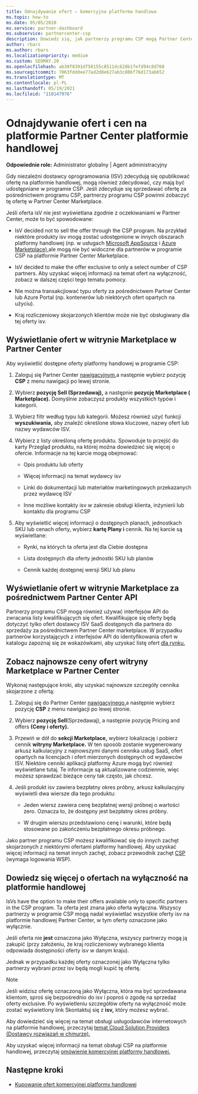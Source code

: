 ```yaml
---
title: Odnajdywanie ofert — komercyjna platforma handlowa
ms.topic: how-to
ms.date: 05/05/2020
ms.service: partner-dashboard
ms.subservice: partnercenter-csp
description: Dowiedz się, jak partnerzy programu CSP mogą Partner Center do wyświetlania lub wyszukiwania na platformie handlowej ofert SaaS lub cen od niezależnych dostawców oprogramowania.
author: rbars
ms.author: rbars
ms.localizationpriority: medium
ms.custom: SEOMAY.20
ms.openlocfilehash: ab30f8391df58155c8511dc628b1fefd94c8d768
ms.sourcegitcommit: 7063fdddee77ad2d8e627ab3c806f76d173ab652
ms.translationtype: MT
ms.contentlocale: pl-PL
ms.lasthandoff: 05/19/2021
ms.locfileid: "110147976"
---
```

# <a name="discover-offers-and-pricing-in-partner-center-commercial-marketplace"></a>Odnajdywanie ofert i cen na platformie Partner Center platformie handlowej

**Odpowiednie role:** Administrator globalny | Agent administracyjny

Gdy niezależni dostawcy oprogramowania (ISV) zdecydują się opublikować ofertę na platformie handlowej, mogą również zdecydować, czy mają być udostępniane w programie CSP. Jeśli zdecyduje się sprzedawać ofertę za pośrednictwem programu CSP, partnerzy programu CSP powinni zobaczyć tę ofertę w Partner Center Marketplace.

Jeśli oferta isV nie jest wyświetlana zgodnie z oczekiwaniami w Partner Center, może to być spowodowane:

- IsV decided not to sell the offer through the CSP program. Na przykład niektóre produkty isv mogą zostać udostępnione w innych obszarach platformy handlowej (np. w usługach [Microsoft AppSource](https://appsource.microsoft.com/) i [Azure Marketplace),](https://azuremarketplace.microsoft.com/)ale mogą nie być widoczne dla partnerów w programie CSP na platformie Partner Center Marketplace.

- IsV decided to make the offer exclusive to only a select number of CSP partners. Aby uzyskać więcej informacji na temat ofert na wyłączność, zobacz w dalszej części tego tematu pomocy.

- Nie można transakcjiować typu oferty za pośrednictwem Partner Center lub Azure Portal (np. kontenerów lub niektórych ofert opartych na użyciu).

- Kraj rozliczeniowy skojarzonych klientów może nie być obsługiwany dla tej oferty isv.

## <a name="view-marketplace-offers-in-partner-center"></a>Wyświetlanie ofert w witrynie Marketplace w Partner Center

Aby wyświetlić dostępne oferty platformy handlowej w programie CSP:

1. Zaloguj się Partner Center [nawigacyjnym,](https://partner.microsoft.com/dashboard)a następnie wybierz pozycję **CSP** z menu nawigacji po lewej stronie.

2. Wybierz **pozycję Sell (Sprzedawaj),** a następnie **pozycję Marketplace ( Marketplace).** Domyślnie zobaczysz produkty wszystkich typów i kategorii.

3. Wybierz filtr według typu lub kategorii. Możesz również użyć funkcji **wyszukiwania,** aby znaleźć określone słowa kluczowe, nazwy ofert lub nazwy wydawców ISV.

4. Wybierz z listy określoną ofertę produktu. Spowoduje to przejść do karty Przegląd produktu, na której można dowiedzieć się więcej o ofercie. Informacje na tej karcie mogą obejmować: 

    - Opis produktu lub oferty

    - Więcej informacji na temat wydawcy isv

    - Linki do dokumentacji lub materiałów marketingowych przekazanych przez wydawcę ISV

    - Inne możliwe kontakty isv w zakresie obsługi klienta, inżynierii lub kontaktu dla programu CSP

5. Aby wyświetlić więcej informacji o dostępnych planach, jednostkach SKU lub cenach oferty, wybierz **kartę Plany i** cennik. Na tej karcie są wyświetlane:

    - Rynki, na których ta oferta jest dla Ciebie dostępna

    - Lista dostępnych dla oferty jednostki SKU lub planów

    - Cennik każdej dostępnej wersji SKU lub planu

## <a name="view-marketplace-offers-via-partner-center-apis"></a>Wyświetlanie ofert w witrynie Marketplace za pośrednictwem Partner Center API

Partnerzy programu CSP mogą również używać interfejsów API do zwracania listy kwalifikujących się ofert. Kwalifikujące się oferty będą dotyczyć tylko ofert dostawcy ISV SaaS dostępnych dla partnera do sprzedaży za pośrednictwem Partner Center marketplace. W przypadku partnerów korzystających z interfejsów API do identyfikowania ofert w katalogu zapoznaj się ze wskazówkami, aby uzyskać listę ofert [dla rynku.](/partner-center/develop/create-subscription-azure-marketplace-products#get-a-list-of-offers-for-a-market)

## <a name="view-the-latest-marketplace-offer-pricing-in-partner-center"></a>Zobacz najnowsze ceny ofert witryny Marketplace w Partner Center

Wykonaj następujące kroki, aby uzyskać najnowsze szczegóły cennika skojarzone z ofertą:

1. Zaloguj się do Partner Center [nawigacyjnego,](https://partner.microsoft.com/dashboard)a następnie wybierz pozycję **CSP** z menu nawigacji po lewej stronie.

2. Wybierz **pozycję Sell**(Sprzedawaj), a następnie pozycję Pricing and offers **(Ceny i oferty).**

3. Przewiń w dół do **sekcji Marketplace,** wybierz lokalizację i pobierz cennik **witryny Marketplace.** W ten sposób zostanie wygenerowany arkusz kalkulacyjny z najnowszymi danymi cennika usług SaaS, ofert opartych na licencjach i ofert mierzonych dostępnych od wydawców ISV. Niektóre cenniki aplikacji platformy Azure mogą być również wyświetlane tutaj. Te informacje są aktualizowane codziennie, więc możesz sprawdzać bieżące ceny tak często, jak chcesz.

4. Jeśli produkt isv zawiera bezpłatny okres próbny, arkusz kalkulacyjny wyświetli dwa wiersze dla tego produktu:

    - Jeden wiersz zawiera cenę bezpłatnej wersji próbnej o wartości zero. Oznacza to, że dostępny jest bezpłatny okres próbny.

    - W drugim wierszu przedstawiono cenę i warunki, które będą stosowane po zakończeniu bezpłatnego okresu próbnego.

Jako partner programu CSP możesz kwalifikować się do innych zachęt skojarzonych z niektórymi ofertami platformy handlowej. Aby uzyskać więcej informacji na temat innych zachęt, zobacz przewodnik zachęt [CSP](https://aka.ms/partnerincentives) (wymaga logowania WSP).

## <a name="learn-about-marketplace-exclusive-offers"></a>Dowiedz się więcej o ofertach na wyłączność na platformie handlowej

IsVs have the option to make their offers available only to specific partners in the CSP program. Ta oferta jest znana jako oferta wyłączna. Wszyscy partnerzy w programie CSP mogą nadal wyświetlać wszystkie oferty isv na platformie handlowej Partner Center, w tym oferty oznaczone jako wyłącznie.

Jeśli oferta nie **jest** oznaczona jako Wyłączna, wszyscy partnerzy mogą ją zakupić (przy założeniu, że kraj rozliczeniowy wybranego klienta odpowiada dostępności oferty isv w danym kraju).

Jednak w przypadku każdej oferty oznaczonej jako Wyłączna tylko partnerzy wybrani przez isv będą mogli kupić tę ofertę.

> [!NOTE]
> Jeśli widzisz ofertę oznaczoną jako Wyłączna, która ma być sprzedawana klientom, sproś się bezpośrednio do isv i poproś o zgodę na sprzedaż oferty exclusive. Po wyświetleniu szczegółów oferty na wyłączność może zostać wyświetlony link Skontaktuj się z **isv,** który możesz wybrać.

Aby dowiedzieć się więcej na temat obsługi usługodawców internetowych na platformie handlowej, przeczytaj [temat Cloud Solution Providers (Dostawcy rozwiązań w chmurze).](/azure/marketplace/cloud-solution-providers)

Aby uzyskać więcej informacji na temat obsługi CSP na platformie handlowej, przeczytaj [omówienie komercyjnej platformy handlowej.](csp-commercial-marketplace-overview.md)

## <a name="next-steps"></a>Następne kroki

- [Kupowanie ofert komercyjnej platformy handlowej](csp-commercial-marketplace-purchase.md)